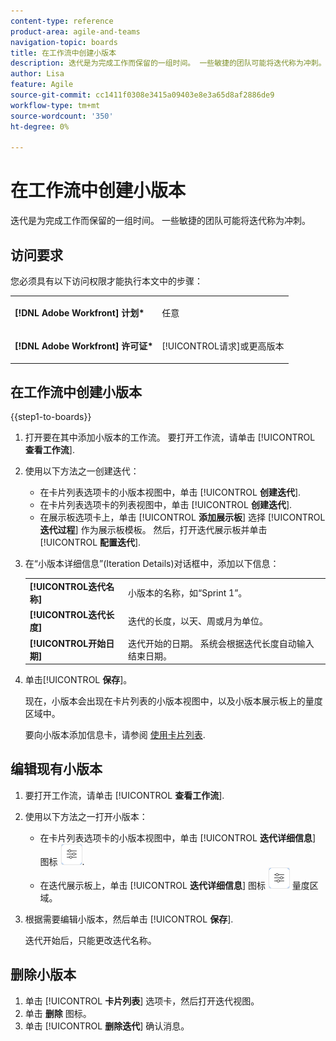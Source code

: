 ```yaml
---
content-type: reference
product-area: agile-and-teams
navigation-topic: boards
title: 在工作流中创建小版本
description: 迭代是为完成工作而保留的一组时间。 一些敏捷的团队可能将迭代称为冲刺。
author: Lisa
feature: Agile
source-git-commit: cc1411f0308e3415a09403e8e3a65d8af2886de9
workflow-type: tm+mt
source-wordcount: '350'
ht-degree: 0%

---
```


# 在工作流中创建小版本

迭代是为完成工作而保留的一组时间。 一些敏捷的团队可能将迭代称为冲刺。

## 访问要求

您必须具有以下访问权限才能执行本文中的步骤：

<table style="table-layout:auto"> 
 <col> 
 </col> 
 <col> 
 </col> 
 <tbody> 
  <tr> 
   <td role="rowheader"><strong>[!DNL Adobe Workfront] 计划*</strong></td> 
   <td> <p>任意</p> </td> 
  </tr> 
  <tr> 
   <td role="rowheader"><strong>[!DNL Adobe Workfront] 许可证*</strong></td> 
   <td> <p>[!UICONTROL请求]或更高版本</p> </td> 
  </tr> 
 </tbody> 
</table>

## 在工作流中创建小版本

{{step1-to-boards}}

1. 打开要在其中添加小版本的工作流。 要打开工作流，请单击 [!UICONTROL **查看工作流**].
1. 使用以下方法之一创建迭代：

   * 在卡片列表选项卡的小版本视图中，单击 [!UICONTROL **创建迭代**].
   * 在卡片列表选项卡的列表视图中，单击 [!UICONTROL **创建迭代**].
   * 在展示板选项卡上，单击 [!UICONTROL **添加展示板**] 选择 [!UICONTROL **迭代过程**] 作为展示板模板。 然后，打开迭代展示板并单击 [!UICONTROL **配置迭代**].

1. 在“小版本详细信息”(Iteration Details)对话框中，添加以下信息：

   <table style="table-layout:auto"> 
    <tbody> 
     <tr> 
      <td><strong>[!UICONTROL迭代名称]</strong></td> 
      <td>小版本的名称，如“Sprint 1”。</td> 
     </tr> 
     <tr> 
      <td><strong>[!UICONTROL迭代长度]</strong></td> 
      <td>迭代的长度，以天、周或月为单位。</td> 
     </tr>
     <tr> 
      <td><strong>[!UICONTROL开始日期]</strong></td> 
      <td>迭代开始的日期。 系统会根据迭代长度自动输入结束日期。</td> 
     </tr> 
    </tbody> 
   </table>

1. 单击&#x200B;[!UICONTROL **保存**]。

   现在，小版本会出现在卡片列表的小版本视图中，以及小版本展示板上的量度区域中。

   要向小版本添加信息卡，请参阅 [使用卡片列表](/help/quicksilver/agile/use-boards-agile-planning-tools/use-card-list.md).

## 编辑现有小版本

1. 要打开工作流，请单击 [!UICONTROL **查看工作流**].
1. 使用以下方法之一打开小版本：

   * 在卡片列表选项卡的小版本视图中，单击 [!UICONTROL **迭代详细信息**] 图标 ![迭代详细信息](assets/iteration-details-button.png).
   * 在迭代展示板上，单击 [!UICONTROL **迭代详细信息**] 图标 ![迭代详细信息](assets/iteration-details-button.png) 量度区域。

1. 根据需要编辑小版本，然后单击 [!UICONTROL **保存**].

   迭代开始后，只能更改迭代名称。

## 删除小版本

1. 单击 [!UICONTROL **卡片列表**] 选项卡，然后打开迭代视图。
1. 单击 **删除** 图标。
1. 单击 [!UICONTROL **删除迭代**] 确认消息。
